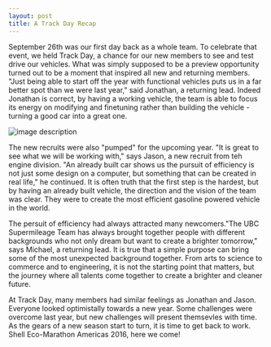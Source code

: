 ```yaml
---
layout: post
title: A Track Day Recap
---
```


September 26th was our first day back as a whole team. To celebrate that event, we held Track Day, a chance for our 
new members to see and test drive our vehicles. What was simply supposed to be a preview opportunity turned out to be a moment
that inspired all  new and returning members. "Just being able to start off the year with functional vehicles puts us in a 
far better spot than we were last year," said Jonathan, a returning lead. Indeed Jonathan is correct, by having a working
vehicle, the team is able to focus its energy on modifying and finetuning rather than building the vehicle - turning a good car
into a great one.

![image description](http://i.imgur.com/Wpi39C8.jpg)

The new recruits were also "pumped" for the upcoming year. "It is great to see what we will be working with,"  says Jason, a new 
recruit from teh engine division. "An already built car shows us the pursuit of efficiency is not just some design on a computer,
but something that can be created in real life," he continued. It is often truth that the first step is the hardest, but by 
having an already built vehicle, the direction and the vision of the team was clear. They were to create the most efficient 
gasoline powered vehicle in the world. 

The persuit of efficiency had always attracted many newcomers."The UBC Supermileage Team has always brought together people with 
different backgrounds who not only dream but want to create a brighter tomorrow," says Michael, a returning lead. It is true that
a simple purpose can bring some of the most unexpected background together. From arts to science to commerce and to engineering,
it is not the starting point that matters, but the journey where all talents come together to create a brighter and cleaner
future. 

At Track Day, many members had similar feelings as Jonathan and Jason. Everyone looked optimistally towards a new year. Some
challenges were overcome last year, but new challenges will present themsevles with time. As the gears of a new season start 
to turn, it is time to get back to work. Shell Eco-Marathon Americas 2016, here we come!
